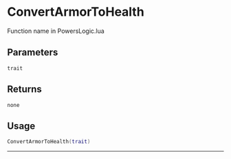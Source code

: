 # ConvertArmorToHealth
Function name in PowersLogic.lua
## Parameters
`trait`
## Returns
`none`
## Usage
```lua
ConvertArmorToHealth(trait)
```
---
